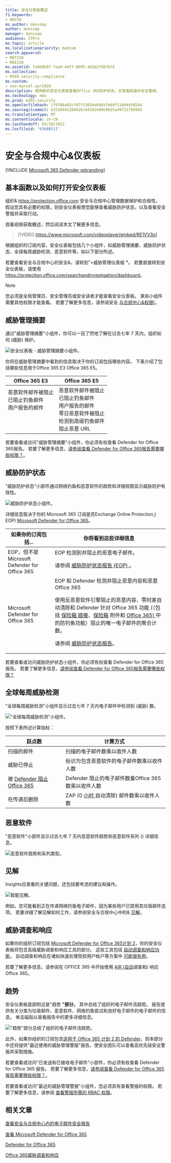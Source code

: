 ```yaml
---
title: 安全仪表板概述
f1.keywords:
- NOCSH
ms.author: dansimp
author: dansimp
manager: dansimp
audience: ITPro
ms.topic: article
ms.localizationpriority: medium
search.appverid:
- MET150
- MOE150
ms.assetid: fe0b9b8f-faa9-44ff-8095-4d1b2f507b74
ms.collection:
- M365-security-compliance
ms.custom:
- seo-marvel-apr2020
description: 使用新的安全仪表板查看Office 365防护状态，并查看和操作安全警报。
ms.technology: mdo
ms.prod: m365-security
ms.openlocfilehash: 1f9706a92cf07f23656e6865fe69f11b04d58544
ms.sourcegitcommit: b3530441288b2bc44342e00e9025a49721796903
ms.translationtype: MT
ms.contentlocale: zh-CN
ms.lasthandoff: 03/20/2022
ms.locfileid: "63680511"
---
```

# <a name="security-dashboard-in-the-security--compliance-center"></a>安全与合规中心&仪表板

[!INCLUDE [Microsoft 365 Defender rebranding](../includes/microsoft-defender-for-office.md)]


## <a name="basic-functions-and-how-to-open-security-dashboard"></a>基本函数以及如何打开安全仪表板

组织& <https://protection.office.com> 安全与合规中心管理数据保护和合规性。 假设您具有必要的权限，则安全仪表板使您能够查看威胁防护状态，以及查看安全警报并采取行动。

观看视频获取概述，然后阅读本文了解更多信息。

> [!VIDEO https://www.microsoft.com/videoplayer/embed/RE1VV3o]

根据组织的订阅内容，安全仪表板包括几个小组件，如威胁管理摘要、威胁防护状态、全球每周威胁检测、恶意软件等，如以下部分所述。

若要查看安全与合规中心的安全&，请转到"\>威胁管理仪表板 **"**。 若要直接转到安全仪表板，请使用 <https://protection.office.com/searchandinvestigation/dashboard>。

> [!NOTE]
> 您必须是全局管理员、安全管理员或安全读者才能查看安全仪表板。 某些小组件需要其他权限才能查看。 若要了解更多信息，请参阅安全 [与合规中心&权限](permissions-in-the-security-and-compliance-center.md)[。

## <a name="threat-management-summary"></a>威胁管理摘要

通过"威胁管理摘要"小组件，你可以一目了然地了解在过去七年 7 天内，组织如何 (威胁) 保护。

![安全仪表板 - 威胁管理摘要小组件。](../../media/SecDash-ThreatMgmtSummary.png)

你将在威胁管理摘要中看到的信息取决于你的订阅包括哪些内容。 下表介绍了包括哪些信息用于Office 365 E3 Office 365 E5。

|Office 365 E3|Office 365 E5|
|---|---|
|恶意软件邮件被阻止<br>已阻止钓鱼邮件<br>用户报告的邮件<br><br><br><br>|恶意软件邮件被阻止<br>已阻止钓鱼邮件<br>用户报告的邮件<br>零日恶意软件被阻止<br>检测到高级钓鱼邮件<br>阻止恶意 URL|

若要查看或访问"威胁管理摘要"小组件，你必须有权查看 Defender for Office 365报告。 若要了解更多信息，[请参阅查看 Defender for Office 365报告需要哪些权限？](view-reports-for-mdo.md#what-permissions-are-needed-to-view-the-defender-for-office-365-reports)。

## <a name="threat-protection-status"></a>威胁防护状态

"威胁防护状态"小部件通过网络钓鱼和恶意软件的趋势和详细视图显示威胁防护有效性。

![威胁防护状态小组件。](../../media/tpswidget.png)

详细信息取决于你的 Microsoft 365 订阅是否Exchange Online Protection[ (](exchange-online-protection-overview.md) EOP) [Microsoft Defender for Office 365](defender-for-office-365.md)。

|如果你的订阅包括...|你将看到这些详细信息|
|---|---|
|EOP，但不是 Microsoft Defender for Office 365|EOP 检测到并阻止的恶意电子邮件。<p> 请参阅 [威胁防护状态报告 (EOP) ](view-email-security-reports.md#threat-protection-status-report)。|
|Microsoft Defender for Office 365|EOP 和 Defender 检测并阻止恶意内容和恶意Office 365 <p> 使用反恶意软件引擎阻止的恶意内容、零时差自动清除和 Defender 针对 Office 365 [](zero-hour-auto-purge.md)功能 (（包括 [保险箱 链接](safe-links.md)、[保险箱](safe-attachments.md) 附件和 [Office 365) ](set-up-anti-phishing-policies.md#exclusive-settings-in-anti-phishing-policies-in-microsoft-defender-for-office-365) 中的防钓鱼功能）阻止的唯一电子邮件的聚合计数。 <p> 请参阅 [威胁防护状态报告](view-reports-for-mdo.md#threat-protection-status-report)。|

若要查看或访问威胁防护状态小组件，你必须有权查看 Defender for Office 365报告。 若要了解更多信息，[请参阅查看 Defender for Office 365报告需要哪些权限？](view-reports-for-mdo.md#what-permissions-are-needed-to-view-the-defender-for-office-365-reports)

## <a name="global-weekly-threat-detections"></a>全球每周威胁检测

"全球每周威胁检测"小组件显示过去七年 7 天内电子邮件中检测到 (威胁) 数。

!["全球每周威胁检测"小组件。](../../media/globalweeklythreatdetections.png)

按照下表所述计算指标：

|跃点数|计算方式|
|---|---|
|扫描的邮件|扫描的电子邮件数乘以收件人数|
|威胁已停止|标识为包含恶意软件的电子邮件数乘以收件人数|
|被 [Defender 阻止Office 365](defender-for-office-365.md)|Defender 阻止的电子邮件数量Office 365数乘以收件人数|
|在传递后删除|ZAP (0 [小时 ](zero-hour-auto-purge.md) 自动清除) 邮件数乘以收件人数|

## <a name="malware"></a>恶意软件

"恶意软件"小部件显示过去七年 7 天内恶意软件趋势和恶意软件系列 () 详细信息。

![恶意软件趋势和系列类型。](../../media/malwarewidgetatpe5.png)

## <a name="insights"></a>见解

Insights应查看的关键问题，还包括要考虑的建议和操作。

![智能见解。](../../media/smartinsights.png)

例如，您可能看到正在传递网络钓鱼电子邮件，因为某些用户已禁用其垃圾邮件选项。 若要详细了解见解如何工作，请参阅安全与合规中心中的& [见解](reports-and-insights-in-security-and-compliance.md)。

## <a name="threat-investigation-and-response"></a>威胁调查和响应

如果你的组织订阅包括 [Microsoft Defender for Office 365计划 2](office-365-ti.md)，你的安全仪表板将包含高级威胁调查和响应工具的部分。 这些工具包括 [自动调查和响应功能](automated-investigation-response-office.md)。 自动调查和响应在诸如快速处理受损用户帐户等方案中 [可能很有用](address-compromised-users-quickly.md)。

若要了解更多信息，请参阅在 OFFICE 365 中开始使用 [AIR (自动](office-365-air.md)调查和) 响应Office 365。

## <a name="trends"></a>趋势

安全仪表板底部附近是"趋势 **"部分，** 其中总结了组织的电子邮件流趋势。 报告提供有关分类为垃圾邮件、恶意软件、网络钓鱼尝试和良好电子邮件的电子邮件的信息。 单击磁贴以查看报告中的更多详细信息。

!["趋势"部分总结了组织的电子邮件流趋势。](../../media/trends.png)

此外，如果你组织的订阅包含[适用于 Office 365 计划 2 的 Defender](office-365-ti.md)，则本部分中还将提供"最近使用的威胁管理警报"报告，使安全团队可以查看高优先级安全警报并采取措施。

若要查看或访问"已发送和已接收电子邮件"小部件，你必须有权查看 Defender for Office 365 报告。 若要了解更多信息，[请参阅查看 Defender for Office 365报告需要哪些权限？](view-reports-for-mdo.md#what-permissions-are-needed-to-view-the-defender-for-office-365-reports)。

若要查看或访问"最近的威胁管理警报"小组件，您必须具有查看警报的权限。 若要了解更多信息，请参阅 [查看警报所需的 RBAC 权限](../../compliance/alert-policies.md#rbac-permissions-required-to-view-alerts)。

## <a name="related-articles"></a>相关文章

[查看安全与合规中心内的电子邮件安全报告](view-email-security-reports.md)

[查看 Microsoft Defender for Office 365](view-reports-for-mdo.md)

[Defender for Office 365](defender-for-office-365.md)

[Office 365威胁调查和响应](office-365-ti.md)
